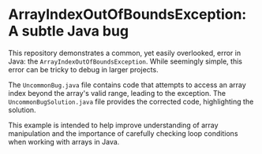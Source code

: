 # ArrayIndexOutOfBoundsException: A subtle Java bug

This repository demonstrates a common, yet easily overlooked, error in Java: the `ArrayIndexOutOfBoundsException`.  While seemingly simple, this error can be tricky to debug in larger projects. 

The `UncommonBug.java` file contains code that attempts to access an array index beyond the array's valid range, leading to the exception.  The `UncommonBugSolution.java` file provides the corrected code, highlighting the solution.

This example is intended to help improve understanding of array manipulation and the importance of carefully checking loop conditions when working with arrays in Java.
